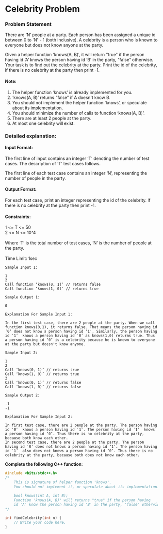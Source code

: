 # Celebrity Problem

### Problem Statement

There are ‘N’ people at a party. Each person has been assigned a unique id between 0 to 'N' - 1 (both inclusive). A celebrity is a person who is known to everyone but does not know anyone at the party.

Given a helper function ‘knows(A, B)’, it will return "true" if the person having id ‘A’ knows the person having id ‘B’ in the party, "false" otherwise. Your task is to find out the celebrity at the party. Print the id of the celebrity, if there is no celebrity at the party then print -1.

#### Note:
1. The helper function ‘knows’ is already implemented for you.
2. ‘knows(A, B)’ returns "false" if A doesn't know B.
3. You should not implement the helper function ‘knows’, or speculate about its implementation.
4. You should minimize the number of calls to function ‘knows(A, B)’.
5. There are at least 2 people at the party.
6. At most one celebrity will exist.

### Detailed explanation:
#### Input Format:
The first line of input contains an integer ‘T’ denoting the number of test cases. The description of ‘T’ test cases follows.

The first line of each test case contains an integer ‘N’, representing the number of people in the party.

#### Output Format:
For each test case, print an integer representing the id of the celebrity. If there is no celebrity at the party then print -1.

#### Constraints:
1 <= T <= 50 <br>
2 <= N <= 10^4 <br>
<br>
Where ‘T’ is the total number of test cases, ‘N’ is the number of people at the party. <br>
<br>
Time Limit: 1sec <br>

```
Sample Input 1:

1
2
Call function ‘knows(0, 1)’ // returns false
Call function ‘knows(1, 0)’ // returns true

Sample Output 1:

0

Explanation For Sample Input 1:

In the first test case, there are 2 people at the party. When we call function knows(0,1), it returns false. That means the person having id ‘0’ does not know a person having id ‘1'. Similarly, the person having id ‘1’  knows a person having id ‘0’ as knows(1,0) returns true. Thus a person having id ‘0’ is a celebrity because he is known to everyone at the party but doesn't know anyone.

Sample Input 2:

1
2
Call ‘knows(0, 1)’ // returns true
Call ‘knows(1, 0)’ // returns true
2
Call ‘knows(0, 1)’ // returns false
Call ‘knows(1, 0)’ // returns false

Sample Output 2:

-1
-1

Explanation For Sample Input 2:

In first test case, there are 2 people at the party. The person having id ‘0’  knows a person having id ‘1’. The person having id ‘1’  knows a person having id ‘0’. Thus there is no celebrity at the party, because both know each other. 
In second test case, there are 2 people at the party. The person having id ‘0’ does not knows a person having id ‘1’. The person having id ‘1’  also does not knows a person having id ‘0’. Thus there is no celebrity at the party, because both does not know each other. 
```
**Complete the following C++ function:**
```c++
#include <bits/stdc++.h> 
/*
	This is signature of helper function 'knows'.
	You should not implement it, or speculate about its implementation.

	bool knows(int A, int B); 
	Function 'knows(A, B)' will returns "true" if the person having
	id 'A' know the person having id 'B' in the party, "false" otherwise.
*/

int findCelebrity(int n) {
 	// Write your code here.
}
```





